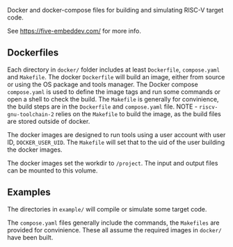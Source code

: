 Docker and docker-compose files for building and simulating RISC-V target code.

See <https://five-embeddev.com/> for more info.

## Dockerfiles

Each directory in `docker/` folder includes at least `Dockerfile`,
`compose.yaml` and `Makefile`. The docker `Dockerfile` will build an
image, either from source or using the OS package and tools
manager. The Docker compose `compose.yaml` is used to define the image
tags and run some commands or open a shell to check the build. The
`Makefile` is generally for convinience, the build steps are in the
`Dockerfile` and `compose.yaml` file. NOTE - `riscv-gnu-toolchain-2`
relies on the `Makefile` to build the image, as the build files are stored
outside of docker.

The docker images are designed to run tools using a user account with
user ID, `DOCKER_USER_UID`. The `Makefile` will set that to the uid of
the user building the docker images.

The docker images set the workdir to `/project`. The input and output
files can be mounted to this volume.

## Examples

The directories in `example/` will compile or simulate some target code.

The `compose.yaml` files generally include the commands, the
`Makefiles` are provided for convinience. These all assume the
required images in `docker/` have been built.



